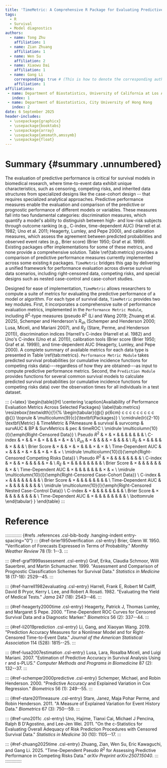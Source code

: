 ```yaml
---
title: 'TimeMetric: A Comprehensive R Package for Evaluating Predictive Performance with Survival Data'
tags:
  - R
  - Survival
  - Model diagnostics
authors:
  - name: Tong Zhu
    affiliation: 1
  - name: Zian Zhuang
    affiliation: 1
  - name: Wen Su
    affiliation: 2
  - name: Xiaowu Dai
    affiliation: 1
  - name: Gang Li
    corresponding: true # (This is how to denote the corresponding author)
    affiliation: 1
affiliations:
 - name: Department of Biostatistics, University of California at Los Angeles
   index: 1
 - name: Department of Biostatistics, City University of Hong Kong
   index: 2
date: 6 September 2025
header-includes:
  - \usepackage{graphicx}  
  - \usepackage{booktabs}  
  - \usepackage{array}      
  - \usepackage{amsmath,amssymb}
  - \usepackage{float} 
---
```


# Summary {#summary .unnumbered}

The evaluation of predictive performance is critical for survival models
in biomedical research, where time-to-event data exhibit unique
characteristics, such as censoring, competing risks, and inherited data
structures from specialized designs like the case-cohort design -- that
requires specialized analytical approaches. Predictive performance
measures enable the evaluation and comparison of the predictive or
prognostic performance of different models or variables. These measures
fall into two fundamental categories: discrimination measures, which
quantify a model's ability to distinguish between high- and low-risk
subjects through outcome ranking (e.g., C-index, time-dependent AUC)
(Harrell et al. 1982; Uno et al. 2011; Heagerty, Lumley, and Pepe 2000),
and calibration measures, which assess the agreement between predicted
probabilities and observed event rates (e.g., Brier score) (Brier 1950;
Graf et al. 1999). Existing packages offer implementations for some of
these metrics, and none provide a comprehensive solution. Table 
\ref{tab:metrics} provides a comparison of predictive
performance measures currently implemented across some existing `R`
packages. `TimeMetric` bridges this gap by delivering a unified
framework for performance evaluation across diverse survival data
scenarios, including right-censored data, competing risks, and special
designs such as nested case-control and case-cohort studies.

Designed for ease of implementation, `TimeMetric` allows researchers to
compute a suite of metrics for evaluating the predictive performance of
a model or algorithm. For each type of survival data, `TimeMetric`
provides two key modules. First, it incorporates a comprehensive suite
of performance evaluation metrics, implemented in the
`Performance Metric Module`, including $R^2$-type measures (pseudo $R^2$
(Li and Wang 2019; Zhuang et al. 2025), Schemper and Henderson's
$R_{\text{sh}}$ (Schemper and Henderson 2000; Lusa, Miceli, and Mariani
2007), and $R_E$ (Stare, Perme, and Henderson 2011)), discrimination
indices (Harrell's C-index (Harrell et al. 1982) and Uno's C-index (Uno
et al. 2011)), calibration tools (Brier score (Brier 1950; Graf et al.
1999)), and time-dependent AUC (Heagerty, Lumley, and Pepe 2000). A
complete summary of available metrics for each data type is presented in
Table \ref{tab:metrics}. `Performance Metric Module` takes
predicted survival probabilities (or cumulative incidence functions for
competing risks data)---regardless of how they are obtained---as input
to compute predictive performance metrics. Second, the
`Prediction Module` provides functions for several common survival
models to calculate predicted survival probabilities (or cumulative
incidence functions for competing risks data) over the observation times
for all individuals in a test dataset.

::: {=latex}
\begin{table}[H]
\centering
\caption{Availability of Performance Evaluation Metrics Across Selected Packages}
\label{tab:metrics}
\resizebox{\textwidth}{!}{%
\begin{tabular}{@{} p{6cm} c c c c c c c c c @{}}
\toprule
 & \multicolumn{9}{c}{\textbf{Packages}} \\ 
\cmidrule(lr){2-10}  
\textbf{Metric} & TimeMetric & PAmeasure & survival & survcomp & survAUC & BP & SurvMetrics & pec & timeROC \\
\midrule
\multicolumn{10}{l}{\emph{Right-Censored Data}} \\
Pseudo $R^2$ & $\times$ & $\times$ &  &  &  &  &  &  &  \\
C-index & $\times$ &  & $\times$ & $\times$ &  &  & $\times$ & $\times$ &  \\
$R_{sh}$ & $\times$ &  &  &  & $\times$ &  &  &  &  \\
$R_E$  & $\times$ &  &  &  &  & $\times$ &  &  &  \\
Brier Score & $\times$ &  & $\times$ & $\times$ &  &  & $\times$ & $\times$ &  \\
Time-Dependent AUC & $\times$ &  &  & $\times$ & $\times$ &  & $\times$ & $\times$ & $\times$ \\
\midrule
\multicolumn{10}{l}{\emph{Right-Censored Competing Risks Data}} \\
Pseudo $R^2$ & $\times$ &  &  &  &  &  &  &  &  \\
C-index & $\times$ &  & $\times$ &  &  &  &  & $\times$ &  \\
$R_E$ & $\times$ &  &  &  &  &  &  &  &  \\
Brier Score & $\times$ &  &  &  &  &  &  & $\times$  &   \\
Time-Dependent AUC & $\times$ &  &  &  &  &  &   & $\times$  & $\times$  \\
\midrule
\multicolumn{10}{l}{\emph{Right-Censored Case-Cohort Data}} \\
C-index & $\times$ &  &  &  &  &  &  &  &  \\
Brier Score & $\times$ &  &  &  &  &  &  &  &   \\
Time-Dependent AUC & $\times$ &  &  &  &  &  &   &  &  \\
\midrule
\multicolumn{10}{l}{\emph{Right-Censored Nested Case-Control Data}} \\
C-index & $\times$ &  &  &  &  &  &  &  &  \\
Brier Score & $\times$ &  &  &  &  &  &  &  &   \\
Time-Dependent AUC & $\times$ &  &  &  &  &  &   &  &  \\
\bottomrule
\end{tabular}
}
\end{table}
:::

# Reference

::::::::::::: {#refs .references .csl-bib-body .hanging-indent entry-spacing="0"}
::: {#ref-brier1950verification .csl-entry}
Brier, Glenn W. 1950. "Verification of Forecasts Expressed in Terms of
Probability." *Monthly Weather Review* 78 (1): 1--3.
:::

::: {#ref-graf1999assessment .csl-entry}
Graf, Erika, Claudia Schmoor, Willi Sauerbrei, and Martin Schumacher.
1999. "Assessment and Comparison of Prognostic Classification Schemes
for Survival Data." *Statistics in Medicine* 18 (17-18): 2529--45.
:::

::: {#ref-harrell1982evaluating .csl-entry}
Harrell, Frank E, Robert M Califf, David B Pryor, Kerry L Lee, and
Robert A Rosati. 1982. "Evaluating the Yield of Medical Tests." *Jama*
247 (18): 2543--46.
:::

::: {#ref-heagerty2000time .csl-entry}
Heagerty, Patrick J, Thomas Lumley, and Margaret S Pepe. 2000.
"Time-Dependent ROC Curves for Censored Survival Data and a Diagnostic
Marker." *Biometrics* 56 (2): 337--44.
:::

::: {#ref-li2019prediction .csl-entry}
Li, Gang, and Xiaoyan Wang. 2019. "Prediction Accuracy Measures for a
Nonlinear Model and for Right-Censored Time-to-Event Data." *Journal of
the American Statistical Association* 114 (528): 1815--25.
:::

::: {#ref-lusa2007estimation .csl-entry}
Lusa, Lara, Rosalba Miceli, and Luigi Mariani. 2007. "Estimation of
Predictive Accuracy in Survival Analysis Using r and s-PLUS." *Computer
Methods and Programs in Biomedicine* 87 (2): 132--37.
:::

::: {#ref-schemper2000predictive .csl-entry}
Schemper, Michael, and Robin Henderson. 2000. "Predictive Accuracy and
Explained Variation in Cox Regression." *Biometrics* 56 (1): 249--55.
:::

::: {#ref-stare2011measure .csl-entry}
Stare, Janez, Maja Pohar Perme, and Robin Henderson. 2011. "A Measure of
Explained Variation for Event History Data." *Biometrics* 67 (3):
750--59.
:::

::: {#ref-uno2011c .csl-entry}
Uno, Hajime, Tianxi Cai, Michael J Pencina, Ralph B D'Agostino, and
Lee-Jen Wei. 2011. "On the c-Statistics for Evaluating Overall Adequacy
of Risk Prediction Procedures with Censored Survival Data." *Statistics
in Medicine* 30 (10): 1105--17.
:::

::: {#ref-zhuang2025time .csl-entry}
Zhuang, Zian, Wen Su, Eric Kawaguchi, and Gang Li. 2025. "Time-Dependent
Pseudo $R^{2}$ for Assessing Predictive Performance in Competing Risks
Data." *arXiv Preprint arXiv:2507.15040*.
:::
:::::::::::::
